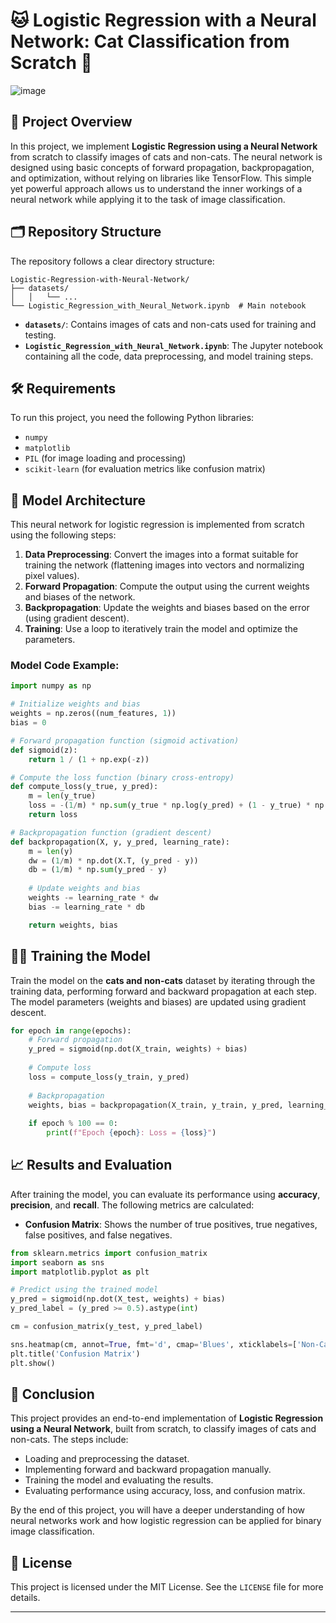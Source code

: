 

# 🐱 Logistic Regression with a Neural Network: Cat Classification from Scratch 🤖

![image](https://github.com/user-attachments/assets/6ccaff83-2ff4-409b-922b-1eeac907c6a3)



## 🚀 Project Overview
In this project, we implement **Logistic Regression using a Neural Network** from scratch to classify images of cats and non-cats. The neural network is designed using basic concepts of forward propagation, backpropagation, and optimization, without relying on libraries like TensorFlow. This simple yet powerful approach allows us to understand the inner workings of a neural network while applying it to the task of image classification.

## 🗂 Repository Structure

The repository follows a clear directory structure:

```
Logistic-Regression-with-Neural-Network/
├── datasets/
│   │   └── ...
└── Logistic_Regression_with_Neural_Network.ipynb  # Main notebook

```

- **`datasets/`**: Contains images of cats and non-cats used for training and testing.
- **`Logistic_Regression_with_Neural_Network.ipynb`**: The Jupyter notebook containing all the code, data preprocessing, and model training steps.

## 🛠️ Requirements

To run this project, you need the following Python libraries:

- `numpy`
- `matplotlib`
- `PIL` (for image loading and processing)
- `scikit-learn` (for evaluation metrics like confusion matrix)



## 🧠 Model Architecture

This neural network for logistic regression is implemented from scratch using the following steps:

1. **Data Preprocessing**: Convert the images into a format suitable for training the network (flattening images into vectors and normalizing pixel values).
2. **Forward Propagation**: Compute the output using the current weights and biases of the network.
3. **Backpropagation**: Update the weights and biases based on the error (using gradient descent).
4. **Training**: Use a loop to iteratively train the model and optimize the parameters.

### Model Code Example:

```python
import numpy as np

# Initialize weights and bias
weights = np.zeros((num_features, 1))
bias = 0

# Forward propagation function (sigmoid activation)
def sigmoid(z):
    return 1 / (1 + np.exp(-z))

# Compute the loss function (binary cross-entropy)
def compute_loss(y_true, y_pred):
    m = len(y_true)
    loss = -(1/m) * np.sum(y_true * np.log(y_pred) + (1 - y_true) * np.log(1 - y_pred))
    return loss

# Backpropagation function (gradient descent)
def backpropagation(X, y, y_pred, learning_rate):
    m = len(y)
    dw = (1/m) * np.dot(X.T, (y_pred - y))
    db = (1/m) * np.sum(y_pred - y)
    
    # Update weights and bias
    weights -= learning_rate * dw
    bias -= learning_rate * db

    return weights, bias
```

## 🏋️‍♀️ Training the Model

Train the model on the **cats and non-cats** dataset by iterating through the training data, performing forward and backward propagation at each step. The model parameters (weights and biases) are updated using gradient descent.

```python
for epoch in range(epochs):
    # Forward propagation
    y_pred = sigmoid(np.dot(X_train, weights) + bias)
    
    # Compute loss
    loss = compute_loss(y_train, y_pred)
    
    # Backpropagation
    weights, bias = backpropagation(X_train, y_train, y_pred, learning_rate)
    
    if epoch % 100 == 0:
        print(f"Epoch {epoch}: Loss = {loss}")
```

## 📈 Results and Evaluation

After training the model, you can evaluate its performance using **accuracy**, **precision**, and **recall**. The following metrics are calculated:

- **Confusion Matrix**: Shows the number of true positives, true negatives, false positives, and false negatives.

```python
from sklearn.metrics import confusion_matrix
import seaborn as sns
import matplotlib.pyplot as plt

# Predict using the trained model
y_pred = sigmoid(np.dot(X_test, weights) + bias)
y_pred_label = (y_pred >= 0.5).astype(int)

cm = confusion_matrix(y_test, y_pred_label)

sns.heatmap(cm, annot=True, fmt='d', cmap='Blues', xticklabels=['Non-Cat', 'Cat'], yticklabels=['Non-Cat', 'Cat'])
plt.title('Confusion Matrix')
plt.show()
```

## 📄 Conclusion

This project provides an end-to-end implementation of **Logistic Regression using a Neural Network**, built from scratch, to classify images of cats and non-cats. The steps include:

- Loading and preprocessing the dataset.
- Implementing forward and backward propagation manually.
- Training the model and evaluating the results.
- Evaluating performance using accuracy, loss, and confusion matrix.

By the end of this project, you will have a deeper understanding of how neural networks work and how logistic regression can be applied for binary image classification.

## 📄 License

This project is licensed under the MIT License. See the `LICENSE` file for more details.

---


